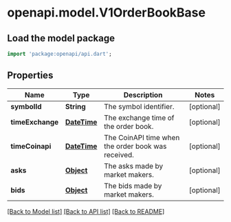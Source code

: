 # openapi.model.V1OrderBookBase

## Load the model package
```dart
import 'package:openapi/api.dart';
```

## Properties
Name | Type | Description | Notes
------------ | ------------- | ------------- | -------------
**symbolId** | **String** | The symbol identifier. | [optional] 
**timeExchange** | [**DateTime**](DateTime.md) | The exchange time of the order book. | [optional] 
**timeCoinapi** | [**DateTime**](DateTime.md) | The CoinAPI time when the order book was received. | [optional] 
**asks** | [**Object**](.md) | The asks made by market makers. | [optional] 
**bids** | [**Object**](.md) | The bids made by market makers. | [optional] 

[[Back to Model list]](../README.md#documentation-for-models) [[Back to API list]](../README.md#documentation-for-api-endpoints) [[Back to README]](../README.md)


